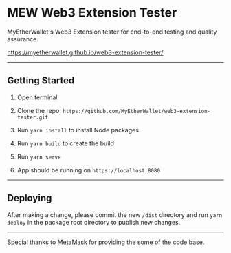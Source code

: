 # MEW Web3 Extension Tester

MyEtherWallet's Web3 Extension tester for end-to-end testing and quality assurance. 

https://myetherwallet.github.io/web3-extension-tester/

---

## Getting Started

1. Open terminal
  
2. Clone the repo: `https://github.com/MyEtherWallet/web3-extension-tester.git`

3. Run `yarn install` to install Node packages

4. Run `yarn build` to create the build

5. Run `yarn serve`

6. App should be running on `https://localhost:8080`

---

## Deploying

After making a change, please commit the new `/dist` directory and run `yarn deploy` in the package root directory to publish new changes.

---
Special thanks to [MetaMask](https://github.com/MetaMask/test-dapp) for providing the some of the code base.